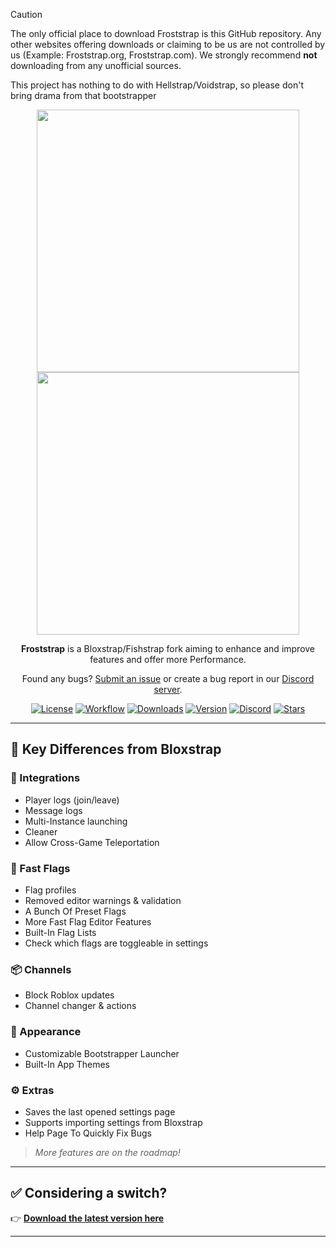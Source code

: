 > [!CAUTION]
> The only official place to download Froststrap is this GitHub repository. Any other websites offering downloads or claiming to be us are not controlled by us (Example: Froststrap.org, Froststrap.com). We strongly recommend **not** downloading from any unofficial sources.
>
> This project has nothing to do with Hellstrap/Voidstrap, so please don't bring drama from that bootstrapper

<p align="center">
    <img src="https://github.com/Meddsam/Froststrap/raw/main/Images/Bloxstrap-full-dark.png#gh-dark-mode-only" width="420">
    <img src="https://github.com/Meddsam/Froststrap/raw/main/Images/Bloxstrap-full-light.png#gh-light-mode-only" width="420">
</p>

<div align="center">

**Froststrap** is a Bloxstrap/Fishstrap fork aiming to enhance and improve features and offer more Performance.

Found any bugs? [Submit an issue](https://github.com/Meddsam/Froststrap/issues/new/choose) or create a bug report in our [Discord server](https://discord.gg/KdR9vpRcUN).

[![License][badge-repo-license]][repo-license]
[![Workflow][badge-repo-workflow]][repo-actions]
[![Downloads][badge-repo-downloads]][repo-releases]
[![Version][badge-repo-latest]][repo-latest]
[![Discord][badge-discord]][discord-invite]
[![Stars][badge-repo-stars]][repo-stargazer]

</div>

---

## 🔧 Key Differences from Bloxstrap

### 🧩 Integrations
- Player logs (join/leave)
- Message logs
- Multi-Instance launching
- Cleaner
- Allow Cross-Game Teleportation

### 🚩 Fast Flags
- Flag profiles
- Removed editor warnings & validation
- A Bunch Of Preset Flags
- More Fast Flag Editor Features
- Built-In Flag Lists
- Check which flags are toggleable in settings

### 📦 Channels
- Block Roblox updates
- Channel changer & actions

### 🎨 Appearance
- Customizable Bootstrapper Launcher
- Built-In App Themes

### ⚙️ Extras
- Saves the last opened settings page
- Supports importing settings from Bloxstrap
- Help Page To Quickly Fix Bugs

> *More features are on the roadmap!*

---

## ✅ Considering a switch?
👉 [**Download the latest version here**][repo-latest]

---

<!-- Badge Definitions -->
[badge-repo-license]:    https://img.shields.io/github/license/Meddsam/Froststrap?style=flat-square
[badge-repo-workflow]:   https://img.shields.io/github/actions/workflow/status/Meddsam/Froststrap/ci-release.yml?branch=main&style=flat-square&label=builds
[badge-repo-downloads]:  https://img.shields.io/github/downloads/Meddsam/Froststrap/latest/total?style=flat-square&color=981bfe
[badge-repo-latest]:     https://img.shields.io/github/v/release/Meddsam/Froststrap?style=flat-square&color=7a39fb
[badge-repo-stars]:      https://img.shields.io/github/stars/Meddsam/Froststrap?style=flat-square&color=dd9900
[badge-discord]:         https://img.shields.io/discord/1364660238963179520?style=flat-square&logo=discord&logoColor=white&logoSize=auto&label=discord&color=4d3dff

[repo-license]:  https://github.com/Meddsam/Froststrap/blob/main/LICENSE
[repo-actions]:  https://github.com/Meddsam/Froststrap/actions
[repo-releases]: https://github.com/Meddsam/Froststrap/releases
[repo-latest]:   https://github.com/Meddsam/Froststrap/releases/latest
[repo-stargazer]:   https://github.com/Meddsam/Froststrap/stargazers

[discord-invite]:  https://discord.gg/KdR9vpRcUN
